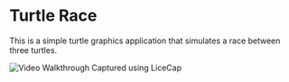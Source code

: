 # Turtle Race

This is a simple turtle graphics application that simulates a race between three turtles.


<img src='https://i.imgur.com/6MfkmlQ.gifv' title='Video Walkthrough' width='' alt='Video Walkthrough' />
Captured using LiceCap
